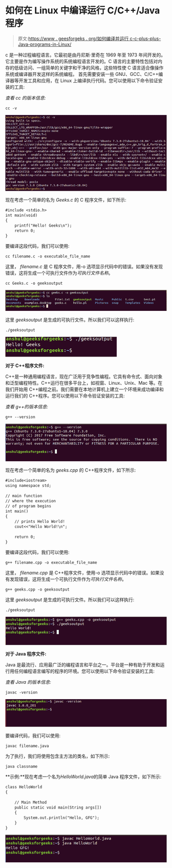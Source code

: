 # 如何在 Linux 中编译运行 C/C++/Java 程序

> 原文:[https://www . geesforgeks . org/如何编译并运行 c-c-plus-plus-Java-programs-in-Linux/](https://www.geeksforgeeks.org/how-to-compile-and-run-c-c-plus-plus-java-programs-in-linux/)

c 是一种过程编程语言。它最初是由丹尼斯·里奇在 1969 年至 1973 年间开发的。它主要是作为编写操作系统的系统编程语言开发的。C 语言的主要特性包括对内存的低级访问、一组简单的关键字和干净的风格，这些特性使 C 语言适合像操作系统或编译器开发这样的系统编程。
首先需要安装一些 GNU、GCC、C/C++编译器等开发工具和应用，在 Linux 上编译执行代码。您可以使用以下命令验证安装的工具:

*查看 cc 的版本信息:*

```
cc -v
```

[![](img/50b6f2da957c684dc2343c6e715e0851.png)](https://media.geeksforgeeks.org/wp-content/uploads/20190308155301/how-1.png)

现在考虑一个简单的名为 *Geeks.c* 的 C 程序文件，如下所示:

```
#include <stdio.h> 
int main(void) 
{ 
    printf("Hello! Geeks\n"); 
    return 0; 
} 
```

要编译这段代码，我们可以使用:

```
cc filename.c -o executable_file_name
```

这里， *filename.c* 是 C 程序文件，用-o 选项显示代码中的错误。如果没有发现错误，这将生成一个可执行文件作为*可执行文件名称*。

```
cc Geeks.c -o geeksoutput
```

[![](img/11a77d17469ea61bf0c7a8c3d47bed17.png)](https://media.geeksforgeeks.org/wp-content/uploads/20190308155303/how-2.png)

这里 *geeksoutput* 是生成的可执行文件。所以我们可以这样执行:

```
./geeksoutput
```

[![](img/f014f541c6c00cc92d1ebad28a65c759.png)](https://media.geeksforgeeks.org/wp-content/uploads/20190308155304/how-3.png)

**对于 C++程序文件:**

C++是一种通用编程语言，现在广泛用于竞争性编程。它具有命令式、面向对象和泛型编程特性。C++运行在很多平台上，如视窗、Linux、Unix、Mac 等。在我们开始用 C++编程之前。我们需要在本地计算机上建立一个环境来成功编译和运行我们的 C++程序。您可以使用以下命令验证安装的工具:

*查看 g++的版本信息:*

```
g++ --version
```

[![](img/647093a36fed256aa2f7707a90ffa9a7.png)](https://media.geeksforgeeks.org/wp-content/uploads/20190308170121/how-4.png)

现在考虑一个简单的名为 *geeks.cpp* 的 C++程序文件，如下所示:

```
#include<iostream>  
using namespace std; 

// main function
// where the execution
// of program begins 
int main() 
{ 
    // prints Hello World!
    cout<<"Hello World!\n"; 

    return 0; 
} 
```

要编译这段代码，我们可以使用:

```
g++ filename.cpp -o executable_file_name
```

这里， *filename.cpp* 是 C++程序文件，使用-o 选项显示代码中的错误。如果没有发现错误，这将生成一个可执行文件作为*可执行文件名称*。

```
g++ geeks.cpp -o geeksoutput
```

这里 *geeksoutput* 是生成的可执行文件。所以我们可以这样执行:

```
./geeksoutput
```

[![](img/55803e910ee525f08f8031bb329c9f1c.png)](https://media.geeksforgeeks.org/wp-content/uploads/20190308170122/how-5.png)

**对于 Java 程序文件:**

Java 是最流行、应用最广泛的编程语言和平台之一。平台是一种有助于开发和运行用任何编程语言编写的程序的环境。您可以使用以下命令验证安装的工具:

*查看 Java 的版本信息:*

```
javac -version
```

[![](img/06a9920f0f83421a91a0cfc01ee96191.png)](https://media.geeksforgeeks.org/wp-content/uploads/20190308172538/how-6.png)

要编译代码，我们可以使用:

```
javac filename.java
```

为了执行，我们将使用包含主方法的类名，如下所示:

```
java classname
```

**示例:**现在考虑一个名为*HelloWorld.java*的简单 Java 程序文件，如下所示:

```
class HelloWorld 
{ 

    // Main Method
    public static void main(String args[]) 
    { 
        System.out.println("Hello, GFG"); 
    } 
} 
```

[![](img/9f57b9a56ceb2ca47ecb804c8bdf307b.png)](https://media.geeksforgeeks.org/wp-content/uploads/20190308172539/how-7.png)